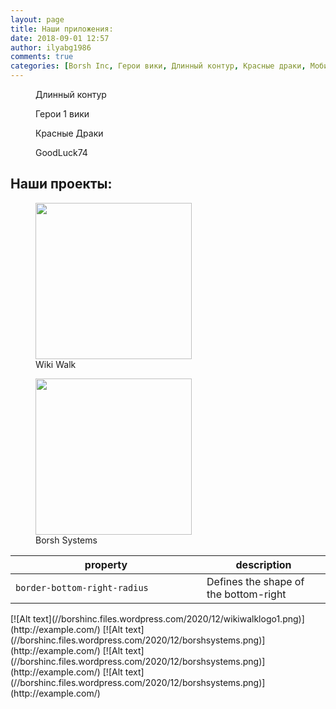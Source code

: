 ```yaml
---
layout: page
title: Наши приложения:
date: 2018-09-01 12:57
author: ilyabg1986
comments: true
categories: [Borsh Inc, Герои вики, Длинный контур, Красные драки, Мобильные приложения, Разработка, Электроника, Heroes wiki, Wiki Walk]
---
```

<!-- wp:block {"ref":151} /-->

<!-- wp:columns {"verticalAlignment":"center"} -->
<div class="wp-block-columns are-vertically-aligned-center"><!-- wp:column {"verticalAlignment":"center"} -->
<div class="wp-block-column is-vertically-aligned-center"><!-- wp:image {"align":"center","id":142,"sizeSlug":"large","linkDestination":"none"} -->
<div class="wp-block-image"><figure class="aligncenter size-large"><a href="https://play.google.com/store/apps/details?id=com.BorshInc.LongCircuit"><img src="https://borshinc.files.wordpress.com/2020/12/longcircuit.png" alt="" class="wp-image-142" /></a><figcaption>Длинный контур</figcaption></figure></div>
<!-- /wp:image --></div>
<!-- /wp:column -->

<!-- wp:column {"verticalAlignment":"center"} -->
<div class="wp-block-column is-vertically-aligned-center"><!-- wp:image {"align":"center","id":141,"sizeSlug":"large","linkDestination":"none"} -->
<div class="wp-block-image"><figure class="aligncenter size-large"><a href="https://play.google.com/store/apps/details?id=com.BorshInc.Heroeswiki"><img src="https://borshinc.files.wordpress.com/2020/12/heroes1wiki.png" alt="" class="wp-image-141" /></a><figcaption>Герои 1 вики</figcaption></figure></div>
<!-- /wp:image --></div>
<!-- /wp:column -->

<!-- wp:column {"verticalAlignment":"center"} -->
<div class="wp-block-column is-vertically-aligned-center"><!-- wp:image {"align":"center","id":143,"sizeSlug":"large","linkDestination":"none"} -->
<div class="wp-block-image"><figure class="aligncenter size-large"><a href="https://play.google.com/store/apps/details?id=com.RedRaidersgoo.user"><img src="https://borshinc.files.wordpress.com/2020/12/redriders.png" alt="" class="wp-image-143" /></a><figcaption>Красные Драки</figcaption></figure></div>
<!-- /wp:image --></div>
<!-- /wp:column -->

<!-- wp:column {"verticalAlignment":"center"} -->
<div class="wp-block-column is-vertically-aligned-center"><!-- wp:image {"align":"center","id":140,"sizeSlug":"large","linkDestination":"none"} -->
<div class="wp-block-image"><figure class="aligncenter size-large"><a href="https://play.google.com/store/apps/details?id=com.Borsh.GoodLuck74"><img src="https://borshinc.files.wordpress.com/2020/12/goodluck74.png" alt="" class="wp-image-140" /></a><figcaption>GoodLuck74</figcaption></figure></div>
<!-- /wp:image --></div>
<!-- /wp:column --></div>
<!-- /wp:columns -->

<!-- wp:paragraph -->
<p></p>
<!-- /wp:paragraph -->

<!-- wp:heading {"textAlign":"center","fontSize":"medium"} -->
<h2 class="has-text-align-center has-medium-font-size">Наши проекты:</h2>
<!-- /wp:heading -->

<!-- wp:columns {"verticalAlignment":"center"} -->
<div class="wp-block-columns are-vertically-aligned-center"><!-- wp:column {"verticalAlignment":"center"} -->
<div class="wp-block-column is-vertically-aligned-center"><!-- wp:image {"align":"center","id":154,"width":250,"height":250,"sizeSlug":"large","linkDestination":"none"} -->
<div class="wp-block-image"><figure class="aligncenter size-large is-resized"><a href="https://walkwiki.wordpress.com/"><img src="https://borshinc.files.wordpress.com/2020/12/wikiwalklogo1.png" alt="" class="wp-image-154" width="250" height="250" /></a><figcaption>Wiki Walk</figcaption></figure></div>
<!-- /wp:image --></div>
<!-- /wp:column -->

<!-- wp:column {"verticalAlignment":"center"} -->
<div class="wp-block-column is-vertically-aligned-center"><!-- wp:image {"align":"center","id":153,"width":250,"height":250,"sizeSlug":"large","linkDestination":"none"} -->
<div class="wp-block-image"><figure class="aligncenter size-large is-resized"><img src="https://borshinc.files.wordpress.com/2020/12/borshsystems.png" alt="" class="wp-image-153" width="250" height="250" /><figcaption>Borsh Systems</figcaption></figure></div>
<!-- /wp:image --></div>
<!-- /wp:column --></div>
<!-- /wp:columns -->

<!-- wp:paragraph -->
<p></p>
<!-- /wp:paragraph -->
<div class="foo">

| <div style="width:290px">property</div> | description                           |
| --------------------------------------- | ------------------------------------- |
| `border-bottom-right-radius`            | Defines the shape of the bottom-right |

</div>
[![Alt text](//borshinc.files.wordpress.com/2020/12/wikiwalklogo1.png)](http://example.com/)
[![Alt text](//borshinc.files.wordpress.com/2020/12/borshsystems.png)](http://example.com/)
[![Alt text](//borshinc.files.wordpress.com/2020/12/borshsystems.png)](http://example.com/)
[![Alt text](//borshinc.files.wordpress.com/2020/12/borshsystems.png)](http://example.com/)
<!-- wp:paragraph -->
<p></p>
<!-- /wp:paragraph -->
